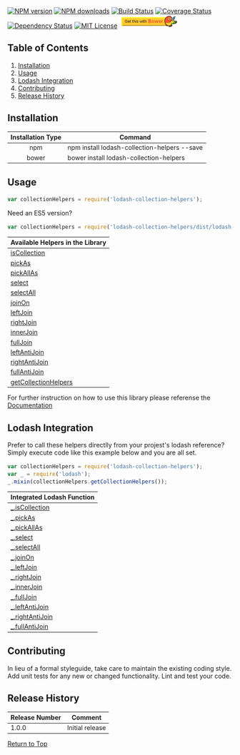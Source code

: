 [![NPM version](http://img.shields.io/npm/v/lodash-collection-helpers.svg?style=flat)][npm-url] [![NPM downloads](http://img.shields.io/npm/dm/lodash-collection-helpers.svg?style=flat)][npm-url] [![Build Status](https://travis-ci.org/JSystemsTech/lodash-collection-helpers.svg?branch=master)][travis-url] [![Coverage Status](https://coveralls.io/repos/github/JSystemsTech/lodash-collection-helpers/badge.svg?branch=master)][coverage-url] [![Dependency Status](https://david-dm.org/JSystemsTech/lodash-collection-helpers.svg?style=flat)][dependencies-url] [![MIT License](http://img.shields.io/badge/license-MIT-blue.svg?style=flat)][license-url] <a href="https://github.com/JSystemsTech/lodash-collection-helpers#README"><img src="https://github.com/JSystemsTech/lodash-collection-helpers/raw/v1-0-0-dev/gulpCustomPlugins/customBadges/bower-badge.png" alt="Bower Package" height="30" width="130"></a>
## <a name="af03845f-7ac7-4ba9-b686-27dea7bdd429"></a>Table of Contents
1. [Installation](#ecb52802-2994-41a3-b796-6ece4b08cfda)
2. [Usage](#5f50e7fc-7e3d-4d76-a357-1c30bb9d7be6)
3. [Lodash Integration](#caba43e6-fb4f-4faa-aa6f-c44b70d537ca)
4. [Contributing](#2ec3754e-ea50-4753-ad34-9f847b77d201)
5. [Release History](#088d0469-31ee-4441-9f0e-dff2bb161057)

## <a name="ecb52802-2994-41a3-b796-6ece4b08cfda"></a>Installation
| Installation Type | Command |
| :----: | ---- |
| npm | npm install lodash-collection-helpers --save |
| bower | bower install lodash-collection-helpers |

## <a name="5f50e7fc-7e3d-4d76-a357-1c30bb9d7be6"></a>Usage
``` javascript
var collectionHelpers = require('lodash-collection-helpers');
```

Need an ES5 version?

``` javascript
var collectionHelpers = require('lodash-collection-helpers/dist/lodash-collection-helpers-es5');
```

| Available Helpers in the Library |
| ---- |
| [isCollection][isCollection-url] |
| [pickAs][pickAs-url] |
| [pickAllAs][pickAllAs-url] |
| [select][select-url] |
| [selectAll][selectAll-url] |
| [joinOn][joinOn-url] |
| [leftJoin][leftJoin-url] |
| [rightJoin][rightJoin-url] |
| [innerJoin][innerJoin-url] |
| [fullJoin][fullJoin-url] |
| [leftAntiJoin][leftAntiJoin-url] |
| [rightAntiJoin][rightAntiJoin-url] |
| [fullAntiJoin][fullAntiJoin-url] |
| [getCollectionHelpers][getCollectionHelpers-url] |

For further instruction on how to use this library please referense the [Documentation][documentation-url]

## <a name="caba43e6-fb4f-4faa-aa6f-c44b70d537ca"></a>Lodash Integration
Prefer to call these helpers directlly from your projest's lodash reference?
Simply execute code like this example below and you are all set.

``` javascript
var collectionHelpers = require('lodash-collection-helpers');
var _ = require('lodash');
_.mixin(collectionHelpers.getCollectionHelpers());
```

| Integrated Lodash Function |
| ---- |
| [_.isCollection][isCollection-url] |
| [_.pickAs][pickAs-url] |
| [_.pickAllAs][pickAllAs-url] |
| [_.select][select-url] |
| [_.selectAll][selectAll-url] |
| [_.joinOn][joinOn-url] |
| [_.leftJoin][leftJoin-url] |
| [_.rightJoin][rightJoin-url] |
| [_.innerJoin][innerJoin-url] |
| [_.fullJoin][fullJoin-url] |
| [_.leftAntiJoin][leftAntiJoin-url] |
| [_.rightAntiJoin][rightAntiJoin-url] |
| [_.fullAntiJoin][fullAntiJoin-url] |

## <a name="2ec3754e-ea50-4753-ad34-9f847b77d201"></a>Contributing
In lieu of a formal styleguide, take care to maintain the existing coding style.
Add unit tests for any new or changed functionality. Lint and test your code.

## <a name="088d0469-31ee-4441-9f0e-dff2bb161057"></a>Release History
| Release Number | Comment |
| ---- | ---- |
| 1.0.0 | Initial release |

[Return to Top](#af03845f-7ac7-4ba9-b686-27dea7bdd429)

[license-url]: LICENSE
[npm-url]: https://www.npmjs.com/package/lodash-collection-helpers
[travis-url]: https://travis-ci.org/JSystemsTech/lodash-collection-helpers?branch=master
[dependencies-url]: https://david-dm.org/JSystemsTech/lodash-collection-helpers
[coverage-url]: https://coveralls.io/repos/github/JSystemsTech/lodash-collection-helpers?branch=master
[documentation-url]: https://github.com/JSystemsTech/lodash-collection-helpers/blob/v1-0-0-dev/DOCUMENTATION.md
[isCollection-url]: https://github.com/JSystemsTech/lodash-collection-helpers/blob/v1-0-0-dev/DOCUMENTATION.md#iscollection
[pickAs-url]: https://github.com/JSystemsTech/lodash-collection-helpers/blob/v1-0-0-dev/DOCUMENTATION.md#pickas
[pickAllAs-url]: https://github.com/JSystemsTech/lodash-collection-helpers/blob/v1-0-0-dev/DOCUMENTATION.md#pickallas
[select-url]: https://github.com/JSystemsTech/lodash-collection-helpers/blob/v1-0-0-dev/DOCUMENTATION.md#select
[selectAll-url]: https://github.com/JSystemsTech/lodash-collection-helpers/blob/v1-0-0-dev/DOCUMENTATION.md#selectall
[joinOn-url]: https://github.com/JSystemsTech/lodash-collection-helpers/blob/v1-0-0-dev/DOCUMENTATION.md#joinon
[leftJoin-url]: https://github.com/JSystemsTech/lodash-collection-helpers/blob/v1-0-0-dev/DOCUMENTATION.md#leftjoin
[rightJoin-url]: https://github.com/JSystemsTech/lodash-collection-helpers/blob/v1-0-0-dev/DOCUMENTATION.md#rightjoin
[innerJoin-url]: https://github.com/JSystemsTech/lodash-collection-helpers/blob/v1-0-0-dev/DOCUMENTATION.md#innerjoin
[fullJoin-url]: https://github.com/JSystemsTech/lodash-collection-helpers/blob/v1-0-0-dev/DOCUMENTATION.md#fulljoin
[leftAntiJoin-url]: https://github.com/JSystemsTech/lodash-collection-helpers/blob/v1-0-0-dev/DOCUMENTATION.md#leftantijoin
[rightAntiJoin-url]: https://github.com/JSystemsTech/lodash-collection-helpers/blob/v1-0-0-dev/DOCUMENTATION.md#rightantijoin
[fullAntiJoin-url]: https://github.com/JSystemsTech/lodash-collection-helpers/blob/v1-0-0-dev/DOCUMENTATION.md#fullantijoin
[getCollectionHelpers-url]: https://github.com/JSystemsTech/lodash-collection-helpers/blob/v1-0-0-dev/DOCUMENTATION.md#getcollectionhelpers